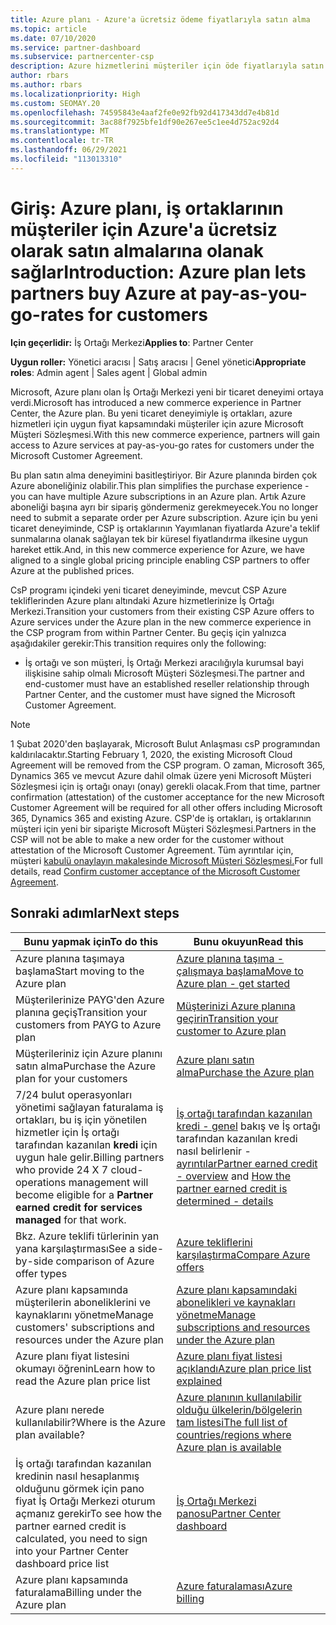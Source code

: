 ```yaml
---
title: Azure planı - Azure'a ücretsiz ödeme fiyatlarıyla satın alma
ms.topic: article
ms.date: 07/10/2020
ms.service: partner-dashboard
ms.subservice: partnercenter-csp
description: Azure hizmetlerini müşteriler için öde fiyatlarıyla satın almak için Azure plan ticari deneyimi hakkında bilgi edinin. Yeni güvenlik gereksinimleri hakkında da bilgi edinebilirsiniz.
author: rbars
ms.author: rbars
ms.localizationpriority: High
ms.custom: SEOMAY.20
ms.openlocfilehash: 74595843e4aaf2fe0e92fb92d417343dd7e4b81d
ms.sourcegitcommit: 3ac88f7925bfe1df90e267ee5c1ee4d752ac92d4
ms.translationtype: MT
ms.contentlocale: tr-TR
ms.lasthandoff: 06/29/2021
ms.locfileid: "113013310"
---
```

# <a name="introduction-azure-plan-lets-partners-buy-azure-at-pay-as-you-go-rates-for-customers"></a><span data-ttu-id="a99df-104">Giriş: Azure planı, iş ortaklarının müşteriler için Azure'a ücretsiz olarak satın almalarına olanak sağlar</span><span class="sxs-lookup"><span data-stu-id="a99df-104">Introduction: Azure plan lets partners buy Azure at pay-as-you-go-rates for customers</span></span>

<span data-ttu-id="a99df-105">**Için geçerlidir:** İş Ortağı Merkezi</span><span class="sxs-lookup"><span data-stu-id="a99df-105">**Applies to**: Partner Center</span></span>

<span data-ttu-id="a99df-106">**Uygun roller:** Yönetici aracısı | Satış aracısı | Genel yönetici</span><span class="sxs-lookup"><span data-stu-id="a99df-106">**Appropriate roles**: Admin agent | Sales agent | Global admin</span></span>

<span data-ttu-id="a99df-107">Microsoft, Azure planı olan İş Ortağı Merkezi yeni bir ticaret deneyimi ortaya verdi.</span><span class="sxs-lookup"><span data-stu-id="a99df-107">Microsoft has introduced a new commerce experience in Partner Center, the Azure plan.</span></span>  <span data-ttu-id="a99df-108">Bu yeni ticaret deneyimiyle iş ortakları, azure hizmetleri için uygun fiyat kapsamındaki müşteriler için azure Microsoft Müşteri Sözleşmesi.</span><span class="sxs-lookup"><span data-stu-id="a99df-108">With this new commerce experience, partners will gain access to Azure services at pay-as-you-go rates for customers under the Microsoft Customer Agreement.</span></span>

<span data-ttu-id="a99df-109">Bu plan satın alma deneyimini basitleştiriyor. Bir Azure planında birden çok Azure aboneliğiniz olabilir.</span><span class="sxs-lookup"><span data-stu-id="a99df-109">This plan simplifies the purchase experience - you can have multiple Azure subscriptions in an Azure plan.</span></span> <span data-ttu-id="a99df-110">Artık Azure aboneliği başına ayrı bir sipariş göndermeniz gerekmeyecek.</span><span class="sxs-lookup"><span data-stu-id="a99df-110">You no longer need to submit a separate order per Azure subscription.</span></span> <span data-ttu-id="a99df-111">Azure için bu yeni ticaret deneyiminde, CSP iş ortaklarının Yayımlanan fiyatlarda Azure'a teklif sunmalarına olanak sağlayan tek bir küresel fiyatlandırma ilkesine uygun hareket ettik.</span><span class="sxs-lookup"><span data-stu-id="a99df-111">And, in this new commerce experience for Azure, we have aligned to a single global pricing principle enabling CSP partners to offer Azure at the published prices.</span></span>

<span data-ttu-id="a99df-112">CsP programı içindeki yeni ticaret deneyiminde, mevcut CSP Azure tekliflerinden Azure planı altındaki Azure hizmetlerinize İş Ortağı Merkezi.</span><span class="sxs-lookup"><span data-stu-id="a99df-112">Transition your customers from their existing CSP Azure offers to Azure services under the Azure plan in the new commerce experience in the CSP program from within Partner Center.</span></span> <span data-ttu-id="a99df-113">Bu geçiş için yalnızca aşağıdakiler gerekir:</span><span class="sxs-lookup"><span data-stu-id="a99df-113">This transition requires only the following:</span></span>

- <span data-ttu-id="a99df-114">İş ortağı ve son müşteri, İş Ortağı Merkezi aracılığıyla kurumsal bayi ilişkisine sahip olmalı Microsoft Müşteri Sözleşmesi.</span><span class="sxs-lookup"><span data-stu-id="a99df-114">The partner and end-customer must have an established reseller relationship through Partner Center, and the customer must have signed the Microsoft Customer Agreement.</span></span>

>[!Note]
><span data-ttu-id="a99df-115">1 Şubat 2020'den başlayarak, Microsoft Bulut Anlaşması csP programından kaldırılacaktır.</span><span class="sxs-lookup"><span data-stu-id="a99df-115">Starting February 1, 2020, the existing Microsoft Cloud Agreement will be removed from the CSP program.</span></span> <span data-ttu-id="a99df-116">O zaman, Microsoft 365, Dynamics 365 ve mevcut Azure dahil olmak üzere yeni Microsoft Müşteri Sözleşmesi için iş ortağı onayı (onay) gerekli olacak.</span><span class="sxs-lookup"><span data-stu-id="a99df-116">From that time, partner confirmation (attestation) of the customer acceptance for the new Microsoft Customer Agreement will be required for all other offers including Microsoft 365, Dynamics 365 and existing Azure.</span></span> <span data-ttu-id="a99df-117">CSP'de iş ortakları, iş ortaklarının müşteri için yeni bir siparişte Microsoft Müşteri Sözleşmesi.</span><span class="sxs-lookup"><span data-stu-id="a99df-117">Partners in the CSP will not be able to make a new order for the customer without attestation of the Microsoft Customer Agreement.</span></span> <span data-ttu-id="a99df-118">Tüm ayrıntılar için, müşteri [kabulü onaylayın makalesinde Microsoft Müşteri Sözleşmesi.](confirm-customer-agreement.md)</span><span class="sxs-lookup"><span data-stu-id="a99df-118">For full details, read [Confirm customer acceptance of the Microsoft Customer Agreement](confirm-customer-agreement.md).</span></span>


## <a name="next-steps"></a><span data-ttu-id="a99df-119">Sonraki adımlar</span><span class="sxs-lookup"><span data-stu-id="a99df-119">Next steps</span></span>

|<span data-ttu-id="a99df-120">**Bunu yapmak için**</span><span class="sxs-lookup"><span data-stu-id="a99df-120">**To do this**</span></span>   |<span data-ttu-id="a99df-121">**Bunu okuyun**</span><span class="sxs-lookup"><span data-stu-id="a99df-121">**Read this**</span></span>   |
|------------------|---------------------|
|<span data-ttu-id="a99df-122">Azure planına taşımaya başlama</span><span class="sxs-lookup"><span data-stu-id="a99df-122">Start moving to the Azure plan</span></span>|[<span data-ttu-id="a99df-123">Azure planına taşıma - çalışmaya başlama</span><span class="sxs-lookup"><span data-stu-id="a99df-123">Move to Azure plan - get started</span></span>](azure-plan-get-started.md)
|<span data-ttu-id="a99df-124">Müşterilerinize PAYG'den Azure planına geçiş</span><span class="sxs-lookup"><span data-stu-id="a99df-124">Transition your customers from PAYG to Azure plan</span></span>|[<span data-ttu-id="a99df-125">Müşterinizi Azure planına geçirin</span><span class="sxs-lookup"><span data-stu-id="a99df-125">Transition your customer to Azure plan</span></span>](azure-plan-transition.md)|
|<span data-ttu-id="a99df-126">Müşterileriniz için Azure planını satın alma</span><span class="sxs-lookup"><span data-stu-id="a99df-126">Purchase the Azure plan for your customers</span></span>|[<span data-ttu-id="a99df-127">Azure planı satın alma</span><span class="sxs-lookup"><span data-stu-id="a99df-127">Purchase the Azure plan</span></span>](purchase-azure-plan.md)|
|<span data-ttu-id="a99df-128">7/24 bulut operasyonları yönetimi sağlayan faturalama iş ortakları, bu iş için yönetilen hizmetler için İş ortağı tarafından kazanılan **kredi** için uygun hale gelir.</span><span class="sxs-lookup"><span data-stu-id="a99df-128">Billing partners who provide 24 X 7 cloud-operations management will become eligible for a **Partner earned credit for services managed** for that work.</span></span>|<span data-ttu-id="a99df-129">[İş ortağı tarafından kazanılan kredi - genel](partner-earned-credit.md) bakış ve İş ortağı tarafından kazanılan kredi nasıl belirlenir - [ayrıntılar](partner-earned-credit-explanation.md)</span><span class="sxs-lookup"><span data-stu-id="a99df-129">[Partner earned credit - overview](partner-earned-credit.md) and [How the partner earned credit is determined - details](partner-earned-credit-explanation.md)</span></span>|
|<span data-ttu-id="a99df-130">Bkz. Azure teklifi türlerinin yan yana karşılaştırması</span><span class="sxs-lookup"><span data-stu-id="a99df-130">See a side-by-side comparison of Azure offer types</span></span>|[<span data-ttu-id="a99df-131">Azure tekliflerini karşılaştırma</span><span class="sxs-lookup"><span data-stu-id="a99df-131">Compare Azure offers</span></span>](compare-azure-offers.md)|
|<span data-ttu-id="a99df-132">Azure planı kapsamında müşterilerin aboneliklerini ve kaynaklarını yönetme</span><span class="sxs-lookup"><span data-stu-id="a99df-132">Manage customers' subscriptions and resources under the Azure plan</span></span>|[<span data-ttu-id="a99df-133">Azure planı kapsamındaki abonelikleri ve kaynakları yönetme</span><span class="sxs-lookup"><span data-stu-id="a99df-133">Manage subscriptions and resources under the Azure plan</span></span>](azure-plan-manage.md)|
|<span data-ttu-id="a99df-134">Azure planı fiyat listesini okumayı öğrenin</span><span class="sxs-lookup"><span data-stu-id="a99df-134">Learn how to read the Azure plan price list</span></span>   |[<span data-ttu-id="a99df-135">Azure planı fiyat listesi açıklandı</span><span class="sxs-lookup"><span data-stu-id="a99df-135">Azure plan price list explained</span></span>](azure-plan-price-list.md)|
|<span data-ttu-id="a99df-136">Azure planı nerede kullanılabilir?</span><span class="sxs-lookup"><span data-stu-id="a99df-136">Where is the Azure plan available?</span></span>|[<span data-ttu-id="a99df-137">Azure planının kullanılabilir olduğu ülkelerin/bölgelerin tam listesi</span><span class="sxs-lookup"><span data-stu-id="a99df-137">The full list of countries/regions where Azure plan is available</span></span>](https://query.prod.cms.rt.microsoft.com/cms/api/am/binary/RE3QN0x)
|<span data-ttu-id="a99df-138">İş ortağı tarafından kazanılan kredinin nasıl hesaplanmış olduğunu görmek için pano fiyat İş Ortağı Merkezi oturum açmanız gerekir</span><span class="sxs-lookup"><span data-stu-id="a99df-138">To see how the partner earned credit is calculated, you need to sign into your Partner Center dashboard price list</span></span>|[<span data-ttu-id="a99df-139">İş Ortağı Merkezi panosu</span><span class="sxs-lookup"><span data-stu-id="a99df-139">Partner Center dashboard</span></span>](https://partner.microsoft.com/dashboard/home)|
|<span data-ttu-id="a99df-140">Azure planı kapsamında faturalama</span><span class="sxs-lookup"><span data-stu-id="a99df-140">Billing under the Azure plan</span></span>|[<span data-ttu-id="a99df-141">Azure faturalaması</span><span class="sxs-lookup"><span data-stu-id="a99df-141">Azure billing</span></span>](azure-plan-billing.md)|
